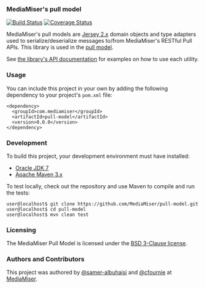 ### MediaMiser's pull model

[![Build Status](https://travis-ci.org/MediaMiser/pull-model.svg?branch=master)](https://travis-ci.org/MediaMiser/pull-model)
[![Coverage Status](https://coveralls.io/repos/MediaMiser/pull-model/badge.png)](https://coveralls.io/r/MediaMiser/pull-model)

MediaMiser's pull models are [Jersey 2.x](https://jersey.java.net/) domain objects and type adapters used to serialize/deserialize messages to/from MediaMiser's RESTful Pull APIs.  This library is used in the [pull model](http://mediamiser.github.io/pull-model/).

See [the library's API documentation](http://mediamiser.github.io/pull-model/apidocs/index.html) for examples on how to use each utility.


### Usage
You can include this project in your own by adding the following dependency to your project's `pom.xml` file:

```
<dependency>
  <groupId>com.mediamiser</groupId>
  <artifactId>pull-model</artifactId>
  <version>0.0.0</version>
</dependency>
```


### Development
To build this project, your development environment must have installed:

* [Oracle JDK 7](http://www.oracle.com/technetwork/java/javase/downloads/index.html)
* [Apache Maven 3.x](http://maven.apache.org/)

To test locally, check out the repository and use Maven to compile and run the tests:

```
user@localhost$ git clone https://github.com/MediaMiser/pull-model.git
user@localhost$ cd pull-model
user@localhost$ mvn clean test
```


### Licensing
The MediaMiser Pull Model is licensed under the [BSD 3-Clause license](LICENSE.md).


### Authors and Contributors
This project was authored by [@samer-albuhaisi](https://github.com/samer-albuhaisi) and [@cfournie](https://github.com/cfournie) at [MediaMiser](https://github.com/MediaMiser).
